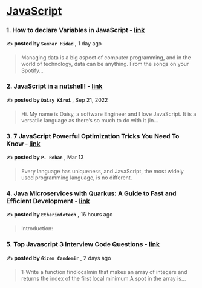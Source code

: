 
<h1><a href=https://medium.com/tag/javascript-development/recommended target="_blank" rel="noopener noreferrer">JavaScript</a></h1>
<h3>1. How to declare Variables in JavaScript - <a href=https://medium.com/@semharhidad?source=tag_recommended_feed---------0-84----------javascript_development----------c4e56199_1511_4dcd_ad7b_df71c1618b9c------- target="_blank" rel="noopener noreferrer">link</a></h3>

✍️ **posted by `Semhar Hidad`** <date> , 1 day ago</date>

<blockquote>Managing data is a big aspect of computer programming, and in the world of technology, data can be anything. From the songs on your Spotify…</blockquote>

<h3>2. JavaScript in a nutshell! - <a href=https://medium.com/@daisykkirui?source=tag_recommended_feed---------1-107----------javascript_development----------c4e56199_1511_4dcd_ad7b_df71c1618b9c------- target="_blank" rel="noopener noreferrer">link</a></h3>

✍️ **posted by `Daisy Kirui`** <date> , Sep 21, 2022</date>

<blockquote>Hi. My name is Daisy, a software Engineer and I love JavaScript. It is a versatile language as there’s so much to do with it (in…</blockquote>

<h3>3. 7 JavaScript Powerful Optimization Tricks You Need To Know - <a href=https://medium.com/@pinjarirehan?source=tag_recommended_feed---------2-85----------javascript_development----------c4e56199_1511_4dcd_ad7b_df71c1618b9c------- target="_blank" rel="noopener noreferrer">link</a></h3>

✍️ **posted by `P. Rehan`** <date> , Mar 13</date>

<blockquote>Every language has uniqueness, and JavaScript, the most widely used programming language, is no different.</blockquote>

<h3>4. Java Microservices with Quarkus: A Guide to Fast and Efficient Development - <a href=https://medium.com/@python-training-in-coimbatore?source=tag_recommended_feed---------3-84----------javascript_development----------c4e56199_1511_4dcd_ad7b_df71c1618b9c------- target="_blank" rel="noopener noreferrer">link</a></h3>

✍️ **posted by `Etherinfotech`** <date> , 16 hours ago</date>

<blockquote>Introduction:</blockquote>

<h3>5. Top Javascript 3 Interview Code Questions - <a href=https://medium.com/@gizemcandemir3?source=tag_recommended_feed---------4-85----------javascript_development----------c4e56199_1511_4dcd_ad7b_df71c1618b9c------- target="_blank" rel="noopener noreferrer">link</a></h3>

✍️ **posted by `Gizem Candemir`** <date> , 2 days ago</date>

<blockquote>1-Write a function findlocalmin that makes an array of integers and returns the index of the first local minimum.A spot in the array is…</blockquote>

